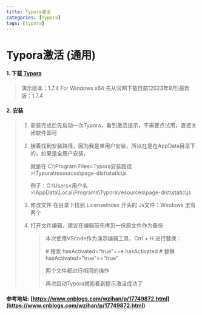 ```yaml
---
title: Typora激活
categories: [Typora]
tags: [typora]
---
```




# Typora激活 (通用)



#### 1. 下载 [Typora](https://typoraio.cn/)

> 演示版本：1.7.4 For Windows x64
> 先从官网下载目前(2023年9月)最新版：1.7.4



#### 2. 安装

> 1. 安装完成后先启动一次Typora，看到激活提示，不需要点试用，直接关闭软件即可
>
> 2. 接着找到安装路径，因为我是单用户安装，所以在是在AppData目录下的，如果是全用户安装，
>
>    就是在 C:\Program Files<Typora安装路径>\Typora\resources\page-dist\static\js
>
>    例子：C:\Users\<用户名>\AppData\Local\Programs\Typora\resources\page-dist\static\js
>
> 3. 修改文件
>    在目录下找到 LicenseIndex 开头的 Js文件：Windows 里有两个
>
> 4. 打开文件编辑，建议在编辑前先拷贝一份原文件作为备份
>
>    > 本次使用VScode作为演示编辑工具，Ctrl + H 进行替换：
>    >
>    > \# 搜索
>    > hasActivated="true"==e.hasActivated
>    > \# 替换
>    > hasActivated="true"=="true"
>    >
>    > 两个文件都进行相同的操作
>    >
>    > 再次启动Typora就能看到提示激活成功了



#### 参考地址: [https://www.cnblogs.com/wzihan/p/17749872.html](https://www.cnblogs.com/wzihan/p/17749872.html)
